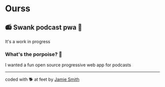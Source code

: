# Ourss

## 📻 Swank podcast pwa 💅

It's a work in progress

### What's the porpoise? 🐬

I wanted a fun open source progressive web app for podcasts

---

coded with 🐕 at feet by [Jamie Smith](https://jsmith.dev)